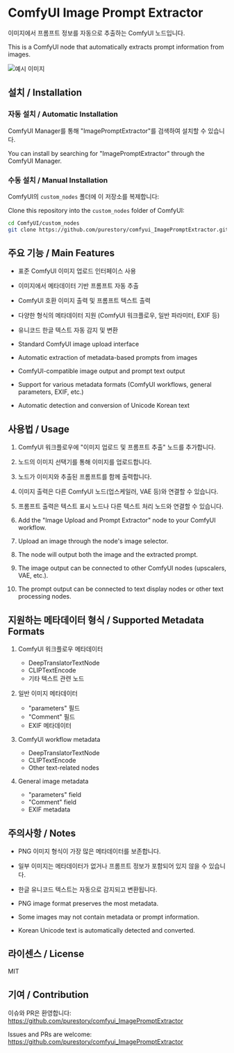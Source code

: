 # ComfyUI Image Prompt Extractor

이미지에서 프롬프트 정보를 자동으로 추출하는 ComfyUI 노드입니다.

This is a ComfyUI node that automatically extracts prompt information from images.

![예시 이미지]([[https://github.com/purestory/comfyui_ImagePromptExtractor/blob/main/1.png](https://github.com/purestory/comfyui_ImagePromptExtractor/blob/main/1.png?raw=true)])

## 설치 / Installation

### 자동 설치 / Automatic Installation

ComfyUI Manager를 통해 "ImagePromptExtractor"를 검색하여 설치할 수 있습니다.

You can install by searching for "ImagePromptExtractor" through the ComfyUI Manager.

### 수동 설치 / Manual Installation

ComfyUI의 `custom_nodes` 폴더에 이 저장소를 복제합니다:

Clone this repository into the `custom_nodes` folder of ComfyUI:

```bash
cd ComfyUI/custom_nodes
git clone https://github.com/purestory/comfyui_ImagePromptExtractor.git
```

## 주요 기능 / Main Features

* 표준 ComfyUI 이미지 업로드 인터페이스 사용
* 이미지에서 메타데이터 기반 프롬프트 자동 추출
* ComfyUI 호환 이미지 출력 및 프롬프트 텍스트 출력
* 다양한 형식의 메타데이터 지원 (ComfyUI 워크플로우, 일반 파라미터, EXIF 등)
* 유니코드 한글 텍스트 자동 감지 및 변환

* Standard ComfyUI image upload interface
* Automatic extraction of metadata-based prompts from images
* ComfyUI-compatible image output and prompt text output
* Support for various metadata formats (ComfyUI workflows, general parameters, EXIF, etc.)
* Automatic detection and conversion of Unicode Korean text

## 사용법 / Usage

1. ComfyUI 워크플로우에 "이미지 업로드 및 프롬프트 추출" 노드를 추가합니다.
2. 노드의 이미지 선택기를 통해 이미지를 업로드합니다.
3. 노드가 이미지와 추출된 프롬프트를 함께 출력합니다.
4. 이미지 출력은 다른 ComfyUI 노드(업스케일러, VAE 등)와 연결할 수 있습니다.
5. 프롬프트 출력은 텍스트 표시 노드나 다른 텍스트 처리 노드와 연결할 수 있습니다.

1. Add the "Image Upload and Prompt Extractor" node to your ComfyUI workflow.
2. Upload an image through the node's image selector.
3. The node will output both the image and the extracted prompt.
4. The image output can be connected to other ComfyUI nodes (upscalers, VAE, etc.).
5. The prompt output can be connected to text display nodes or other text processing nodes.

## 지원하는 메타데이터 형식 / Supported Metadata Formats

1. ComfyUI 워크플로우 메타데이터
   - DeepTranslatorTextNode
   - CLIPTextEncode
   - 기타 텍스트 관련 노드

2. 일반 이미지 메타데이터
   - "parameters" 필드
   - "Comment" 필드
   - EXIF 메타데이터

1. ComfyUI workflow metadata
   - DeepTranslatorTextNode
   - CLIPTextEncode
   - Other text-related nodes

2. General image metadata
   - "parameters" field
   - "Comment" field
   - EXIF metadata

## 주의사항 / Notes

- PNG 이미지 형식이 가장 많은 메타데이터를 보존합니다.
- 일부 이미지는 메타데이터가 없거나 프롬프트 정보가 포함되어 있지 않을 수 있습니다.
- 한글 유니코드 텍스트는 자동으로 감지되고 변환됩니다.

- PNG image format preserves the most metadata.
- Some images may not contain metadata or prompt information.
- Korean Unicode text is automatically detected and converted.

## 라이센스 / License

MIT

## 기여 / Contribution

이슈와 PR은 환영합니다: https://github.com/purestory/comfyui_ImagePromptExtractor

Issues and PRs are welcome: https://github.com/purestory/comfyui_ImagePromptExtractor
